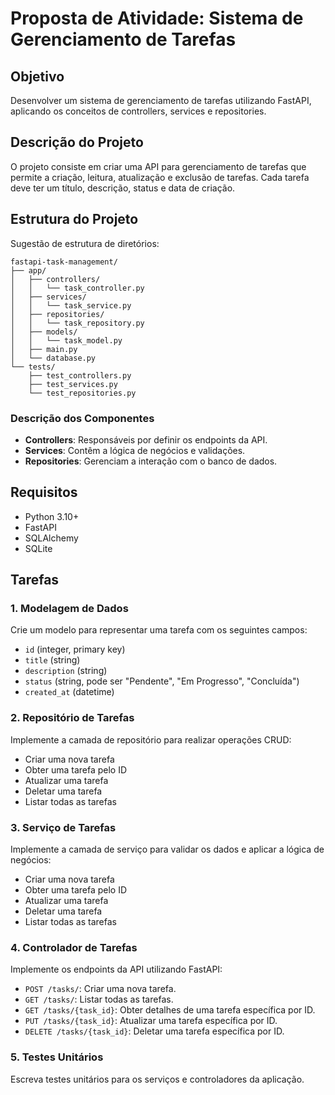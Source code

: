 # Proposta de Atividade: Sistema de Gerenciamento de Tarefas

## Objetivo

Desenvolver um sistema de gerenciamento de tarefas utilizando FastAPI, aplicando os conceitos de controllers, services e
repositories.

## Descrição do Projeto

O projeto consiste em criar uma API para gerenciamento de tarefas que permite a criação, leitura, atualização e exclusão
de tarefas. Cada tarefa deve ter um título, descrição, status e data de criação.

## Estrutura do Projeto

Sugestão de estrutura de diretórios:

```
fastapi-task-management/
├── app/
│   ├── controllers/
│   │   └── task_controller.py
│   ├── services/
│   │   └── task_service.py
│   ├── repositories/
│   │   └── task_repository.py
│   ├── models/
│   │   └── task_model.py
│   ├── main.py
│   └── database.py
└── tests/
    ├── test_controllers.py
    ├── test_services.py
    └── test_repositories.py
```

### Descrição dos Componentes

- **Controllers**: Responsáveis por definir os endpoints da API.
- **Services**: Contêm a lógica de negócios e validações.
- **Repositories**: Gerenciam a interação com o banco de dados.

## Requisitos

- Python 3.10+
- FastAPI
- SQLAlchemy
- SQLite

## Tarefas

### 1. Modelagem de Dados

Crie um modelo para representar uma tarefa com os seguintes campos:

- `id` (integer, primary key)
- `title` (string)
- `description` (string)
- `status` (string, pode ser "Pendente", "Em Progresso", "Concluída")
- `created_at` (datetime)

### 2. Repositório de Tarefas

Implemente a camada de repositório para realizar operações CRUD:

- Criar uma nova tarefa
- Obter uma tarefa pelo ID
- Atualizar uma tarefa
- Deletar uma tarefa
- Listar todas as tarefas

### 3. Serviço de Tarefas

Implemente a camada de serviço para validar os dados e aplicar a lógica de negócios:

- Criar uma nova tarefa
- Obter uma tarefa pelo ID
- Atualizar uma tarefa
- Deletar uma tarefa
- Listar todas as tarefas

### 4. Controlador de Tarefas

Implemente os endpoints da API utilizando FastAPI:

- `POST /tasks/`: Criar uma nova tarefa.
- `GET /tasks/`: Listar todas as tarefas.
- `GET /tasks/{task_id}`: Obter detalhes de uma tarefa específica por ID.
- `PUT /tasks/{task_id}`: Atualizar uma tarefa específica por ID.
- `DELETE /tasks/{task_id}`: Deletar uma tarefa específica por ID.

### 5. Testes Unitários

Escreva testes unitários para os serviços e controladores da aplicação.
